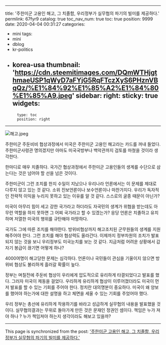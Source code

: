 
---
title: '주한미군 고용인 해고, 그 치졸함, 우리정부가 실무협의 파기의 빌미를 제공하다.'
permlink: 67fyr9
catalog: true
toc_nav_num: true
toc: true
position: 9999
date: 2020-04-04 00:31:27
categories:
- mini
tags:
- mini
- dblog
- kr-politics
- korea-usa
thumbnail: 'https://cdn.steemitimages.com/DQmWTHjgthmaeUSP1qWyD7aFYjG5RqFTczXyS6PHznVBqQz/%E1%84%92%E1%85%A2%E1%84%80%E1%85%A9.jpeg'
sidebar:
    right:
        sticky: true
widgets:
    -
        type: toc
        position: right
---


![해고.jpeg](https://cdn.steemitimages.com/DQmWTHjgthmaeUSP1qWyD7aFYjG5RqFTczXyS6PHznVBqQz/%E1%84%92%E1%85%A2%E1%84%80%E1%85%A9.jpeg)


주한미군 주둔비비 협상과정에서 미국은 주한미군 고용인 해고라는 카드를 꺼내 들었다. 주한미군사령관 명의겠지만 아마도 미국국방부나 백악관까지 검토를 마쳤을 것이라 생각한다.

한마디로 매우 치졸하다. 국가간 협상과정에서 주한미군 고용인들의 생계를 수단으로 삼는다는 것은 넘어야 할 선을 넘은 것이다.

주한미군이 그런 조치를 한지 수일이 지났으나 우리나라 언론에서는 이 문제를 제대로 다루지 않고 있는 것 같다. 소위 진보언론이나 보수언론이나 마찬가지다. 우리가 독자적인 전략적 이익을 누리지 못하고 있는 이유를 알 것 같다. 스스로의 굴종 때문이 아닌가?

미국이 아무리 힘이 세고 강한 국가라고 하더라도 자국민의 생계가 위협을 받는데도 아무런 역할을 하지 못하면 그 어찌 국가라고 할 수 있겠는가? 응당 언론은 치졸하고 유치하며 저열한 미국의 행위를 규탄해야 마땅하다.

국가도 그에 따른 조치를 해야한다. 방위비협상까지 해고조치된 군무원들의 생계를 지원해주어야 한다. 그런 조치를 해야 협상력도 올라간다. 이제까지 정부차원의 조치가 발표되지 않는 것을 보니 우리정부도 미국눈치를 보는 것 같다. 지금처럼 어려운 상황에서 갑자기 봉급이 끊기면 어떻게 하나?

4000여명이 해고당한 문제는 심각하다. 언론이나 국민들이 관심을 기울이지 않으면 방위비 협상도 불리하게 흘러갈 확률이 높다.

정부는 며칠전에 주둔비 협상이 우리에게 압도적으로 유리하게 타결되었다고 발표를 했다. 그러자 미국이 제동을 걸었다. 우리하게 유리하게 협상이 이루어졌더라도 미국이 먼저 발표를 할 수 있는 기회를 주어야 한다. 정치란 대의명분이 중요하다. 미국이 왜 양보를 했어야 하는가에 대한 설명을 하고 체면을 세울 수 있는 기회를 주었어야 했다.

우리 정부는 총선에 유리하게 작용하기를 바라고 성급하게 실무협의 내용을 발표했을 것이다. 실무협의결과는 무위로 돌아가게 만든 것은 문재인 정권인 셈이다. 책임은 누가 져야 하나 ? 누가 책임져야 하는지 생각이라도 해보고 있을까?

- - -

This page is synchronized from the post: ['주한미군 고용인 해고, 그 치졸함, 우리정부가 실무협의 파기의 빌미를 제공하다.'](https://steemit.com/@oldstone/67fyr9)
